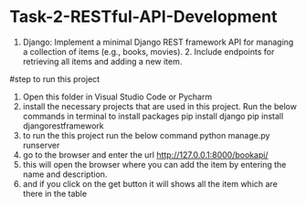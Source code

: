 # Task-2-RESTful-API-Development
1. Django: Implement a minimal Django REST framework API for managing a collection of items (e.g., books, movies).  2. Include endpoints for retrieving all items and adding a new item.

#step to run this project

1. Open this folder in Visual Studio Code or Pycharm
2. install the necessary projects that are used in this project. Run the below commands in terminal to install packages 
  pip install django
  pip install djangorestframework
3. to run the this project run the below command 
  python manage.py runserver
4. go to the browser and enter the url http://127.0.0.1:8000/bookapi/
5. this will open the browser where you can add the item by entering the name and description.
6. and if you click on the get button it will shows all the item which are there in the table
